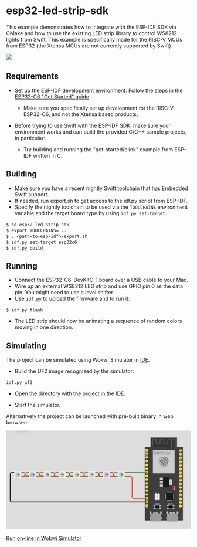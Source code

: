 # esp32-led-strip-sdk

This example demonstrates how to integrate with the ESP-IDF SDK via CMake and how to use the existing LED strip library to control WS8212 lights from Swift. This example is specifically made for the RISC-V MCUs from ESP32 (the Xtensa MCUs are not currently supported by Swift).

<img src="https://github.com/apple/swift-embedded-examples/assets/1186214/15f8a3e0-953e-426d-ad2d-3902baf859be">

## Requirements

- Set up the [ESP-IDF](https://docs.espressif.com/projects/esp-idf/en/stable/esp32/) development environment. Follow the steps in the [ESP32-C6 "Get Started" guide](https://docs.espressif.com/projects/esp-idf/en/v5.2/esp32c6/get-started/index.html).
  - Make sure you specifically set up development for the RISC-V ESP32-C6, and not the Xtensa based products.
  
- Before trying to use Swift with the ESP-IDF SDK, make sure your environment works and can build the provided C/C++ sample projects, in particular:
  - Try building and running the "get-started/blink" example from ESP-IDF written in C.

## Building

- Make sure you have a recent nightly Swift toolchain that has Embedded Swift support.
- If needed, run export.sh to get access to the idf.py script from ESP-IDF.
- Specify the nightly toolchain to be used via the `TOOLCHAINS` environment variable and the target board type by using `idf.py set-target`.
``` console
$ cd esp32-led-strip-sdk
$ export TOOLCHAINS=...
$ . <path-to-esp-idf>/export.sh
$ idf.py set-target esp32c6
$ idf.py build
```

## Running

- Connect the ESP32-C6-DevKitC-1 board over a USB cable to your Mac.
- Wire up an external WS8212 LED strip and use GPIO pin 0 as the data pin. You might need to use a level shifter.
- Use `idf.py` to upload the firmware and to run it:

```console
$ idf.py flash
```

- The LED strip should now be animating a sequence of random colors moving in one direction.

## Simulating

The project can be simulated using Wokwi Simulator in [IDE](https://docs.wokwi.com/vscode/getting-started).

- Build the UF2 image recognized by the simulator:

```console
idf.py uf2
```

- Open the directory with the project in the IDE.

- Start the simulator.

Alternatively the project can be launched with pre-built binary in web browser:

[![ESP32-C6 Embedded Swift Example](assets/images/esp32-led-strip-sdk.webp)](https://wokwi.com/experimental/viewer?diagram=https://raw.githubusercontent.com/georgik/swift-embedded-examples/feature/wokwi/esp32-led-strip-sdk/diagram.json&firmware=https://github.com/georgik/swift-embedded-examples/releases/download/v0.1/embedded-swift-esp32-c6-led-strip-sdk.uf2.bin
)

[Run on-line in Wokwi Simulator](https://wokwi.com/experimental/viewer?diagram=https://raw.githubusercontent.com/georgik/swift-embedded-examples/feature/wokwi/esp32-led-strip-sdk/diagram.json&firmware=https://github.com/georgik/swift-embedded-examples/releases/download/v0.1/embedded-swift-esp32-c6-led-strip-sdk.uf2.bin
)
